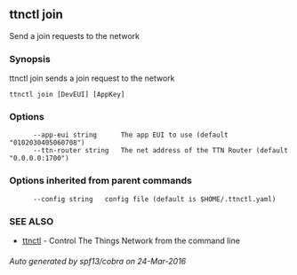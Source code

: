 ## ttnctl join

Send a join requests to the network

### Synopsis


ttnctl join sends a join request to the network

```
ttnctl join [DevEUI] [AppKey]
```

### Options

```
      --app-eui string      The app EUI to use (default "0102030405060708")
      --ttn-router string   The net address of the TTN Router (default "0.0.0.0:1700")
```

### Options inherited from parent commands

```
      --config string   config file (default is $HOME/.ttnctl.yaml)
```

### SEE ALSO
* [ttnctl](ttnctl)	 - Control The Things Network from the command line

###### Auto generated by spf13/cobra on 24-Mar-2016
